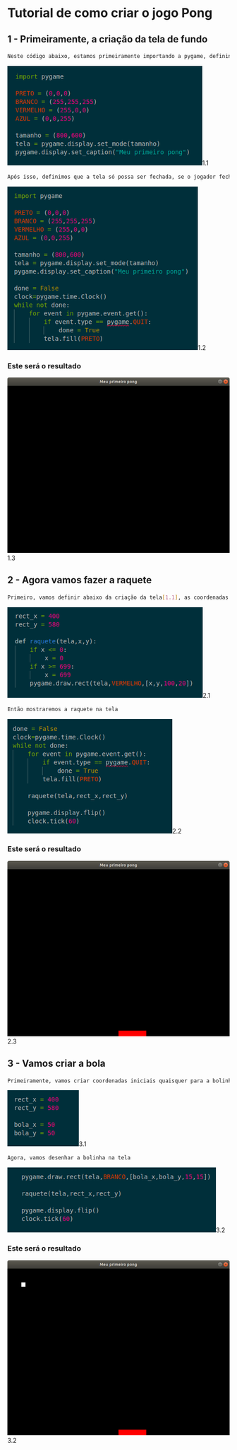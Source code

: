 # Tutorial de como criar o jogo Pong

## 1 - Primeiramente, a criação da tela de fundo

```bash
Neste código abaixo, estamos primeiramente importando a pygame, definindo as cores, para então criar a tela com tamanho e nome
```
![tela1](./imagens/imagens_pong/tela1_codigo.png)1.1

```bash
Após isso, definimos que a tela só possa ser fechada, se o jogador fechar o programa
```
![tela2](./imagens/imagens_pong/tela2_codigo.png)1.2

### Este será o resultado
![tela3](./imagens/imagens_pong/tela_imagem.png)1.3

## 2 - Agora vamos fazer a raquete

```bash
Primeiro, vamos definir abaixo da criação da tela[1.1], as coordenadas da raquete com "rect", criar a raquete e já definir que ela não pode sair da tela
```
![raquete1](./imagens/imagens_pong/raquete1_codigo.png)2.1

```bash
Então mostraremos a raquete na tela
```
![raquete2](./imagens/imagens_pong/raquete2_codigo.png)2.2

### Este será o resultado
![raquete3](./imagens/imagens_pong/raquete_imagem.png)2.3

## 3 - Vamos criar a bola

```bash
Primeiramente, vamos criar coordenadas iniciais quaisquer para a bolinha
```
![bola1](./imagens/imagens_pong/bola1_codigo.png)3.1

```bash
Agora, vamos desenhar a bolinha na tela
```
![bola2](./imagens/imagens_pong/bola2_codigo.png)3.2

### Este será o resultado
![bola3](./imagens/imagens_pong/bola_imagem.png)3.2
